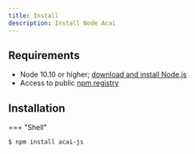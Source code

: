 ```yaml
---
title: Install
description: Install Node Acai
---
```


## Requirements

* Node 10.10 or higher; [download and install Node.js](https://nodejs.org/en/download/)
* Access to public [npm registry](https://www.npmjs.com/)


## Installation
=== "Shell"
```bash
$ npm install acai-js
```
